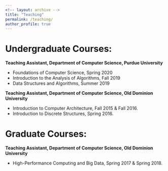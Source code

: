 ```yaml
---
<!-- layout: archive -->
title: "Teaching"
permalink: /teaching/
author_profile: true
---
```


Undergraduate Courses:
======

**Teaching Assistant, Department of Computer Science, Purdue University**

* Foundations of Computer Science, Spring 2020
* Introduction to the Analysis of Algorithms, Fall 2019
* Data Structures and Algorithms, Summer 2019

**Teaching Assistant, Department of Computer Science, Old Dominion University**

* Introduction to Computer Architecture, Fall 2015 & Fall 2016.
* Introduction to Discrete Structures, Spring 2016.


Graduate Courses:
======
**Teaching Assistant, Department of Computer Science, Old Dominion University**

* High-Performance Computing and Big Data, Spring 2017 & Spring 2018.

